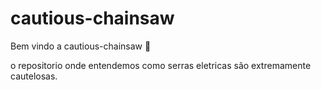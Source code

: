 # cautious-chainsaw

Bem vindo a cautious-chainsaw :tada:

o repositorio onde entendemos como serras eletricas são extremamente cautelosas.